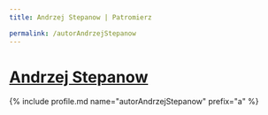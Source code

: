 ```yaml
---
title: Andrzej Stepanow | Patromierz

permalink: /autorAndrzejStepanow
---
```


# [Andrzej Stepanow](https://patronite.pl/autorAndrzejStepanow)

{% include profile.md name="autorAndrzejStepanow" prefix="a" %}
